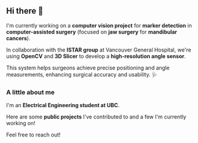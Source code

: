 ## Hi there 👋

I'm currently working on a **computer vision project** for **marker detection** in **computer-assisted surgery** (focused on **jaw surgery** for **mandibular cancers**). 

In collaboration with the **ISTAR group** at Vancouver General Hospital, we're using **OpenCV** and **3D Slicer** to develop a **high-resolution angle sensor**. 

This system helps surgeons achieve precise positioning and angle measurements, enhancing surgical accuracy and usability. 🩺

### A little about me
I'm an **Electrical Engineering student at UBC**. 

Here are some **public projects** I've contributed to and a few I'm currently working on!

Feel free to reach out!
